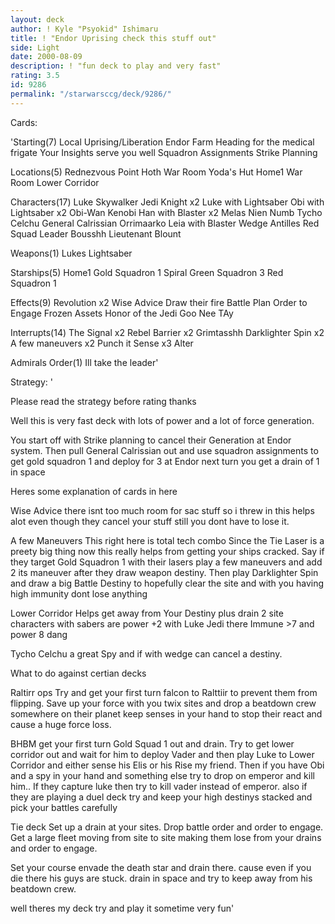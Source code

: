 ```yaml
---
layout: deck
author: ! Kyle "Psyokid" Ishimaru
title: ! "Endor Uprising check this stuff out"
side: Light
date: 2000-08-09
description: ! "fun deck to play and very fast"
rating: 3.5
id: 9286
permalink: "/starwarsccg/deck/9286/"
---
```

Cards: 

'Starting(7)
Local Uprising/Liberation
Endor
Farm
Heading for the medical frigate
Your Insights serve you well
Squadron Assignments
Strike Planning

Locations(5)
Rednezvous Point
Hoth War Room
Yoda's Hut
Home1 War Room
Lower Corridor

Characters(17)
Luke Skywalker Jedi Knight x2
Luke with Lightsaber
Obi with Lightsaber x2
Obi-Wan Kenobi
Han with Blaster x2
Melas
Nien Numb
Tycho Celchu
General Calrissian
Orrimaarko
Leia with Blaster
Wedge Antilles Red Squad Leader
Bousshh
Lieutenant Blount

Weapons(1)
Lukes Lightsaber

Starships(5)
Home1
Gold Squadron 1
Spiral
Green Squadron 3
Red Squadron 1

Effects(9)
Revolution x2
Wise Advice
Draw their fire
Battle Plan
Order to Engage
Frozen Assets
Honor of the Jedi
Goo Nee TAy

Interrupts(14)
The Signal x2
Rebel Barrier x2
Grimtasshh
Darklighter Spin x2
A few maneuvers x2
Punch it
Sense x3
Alter

Admirals Order(1)
Ill take the leader'

Strategy: '

Please read the strategy before rating thanks

Well this is very fast deck with lots of power and a lot of force generation.

You start off with Strike planning to cancel their Generation at Endor system.	Then pull General Calrissian out and use squadron assignments to get gold squadron 1 and deploy for 3 at Endor next turn you get a drain of 1 in space

Heres some explanation of cards in here

Wise Advice  there isnt too much room for sac stuff so i threw in this helps alot even though they cancel your stuff still you dont have to lose it.

A few Maneuvers  This right here is total tech combo  Since the Tie Laser is a preety big thing now this really helps from getting your ships cracked.  Say if they target Gold Squadron 1 with their lasers play a few maneuvers and add 2 its maneuver after they draw weapon destiny.  Then play Darklighter Spin and draw a big Battle Destiny to hopefully clear the site and with you having high immunity dont lose anything

Lower Corridor  Helps get away from Your Destiny plus drain 2 site characters with sabers are power +2 with Luke Jedi there Immune >7 and power 8 dang

Tycho Celchu  a great Spy and if with wedge can cancel a destiny.

What to do against certian decks

Raltirr ops  Try and get your first turn falcon to Ralttiir to prevent them from flipping.  Save up your force with you twix sites and drop a beatdown crew somewhere on their planet keep senses in your hand to stop their react and cause a huge force loss.

BHBM  get your first turn Gold Squad 1 out and drain.	Try to get lower corridor out and wait for him to deploy Vader and then play Luke to Lower Corridor and either sense his Elis or his Rise my friend.  Then if you have Obi and a spy in your hand and something else try to drop on emperor and kill him.. If they capture luke then try to kill vader instead of emperor.  also if they are playing a duel deck try and keep your high destinys stacked and pick your battles carefully

Tie deck  Set up a drain at your sites.  Drop battle order and order to engage.  Get a large fleet moving from site to site making them lose from your drains and order to engage.

Set your course  envade the death star and drain there.  cause even if you die there his guys are stuck.  drain in space and try to keep away from his beatdown crew.

well theres my deck try and play it sometime very fun'
